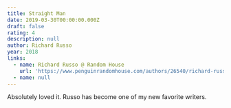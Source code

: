 ```yaml
---
title: Straight Man
date: 2019-03-30T00:00:00.000Z
draft: false
rating: 4
description: null
author: Richard Russo
year: 2018
links:
  - name: Richard Russo @ Random House
    url: 'https://www.penguinrandomhouse.com/authors/26540/richard-russo'
  - name: null
---
```


Absolutely loved it. Russo has become one of my new favorite writers.
